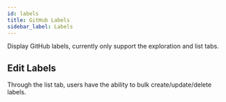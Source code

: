 ```yaml
---
id: labels
title: GitHub Labels
sidebar_label: Labels
---
```


Display GitHub labels, currently only support the exploration and list tabs.

## Edit Labels

Through the list tab, users have the ability to bulk create/update/delete labels.
